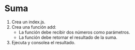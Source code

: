 # Suma

1. Crea un index.js.
2. Crea una función add:
    - La función debe recibir dos números como parámetros.
    - La función debe retornar el resultado de la suma.
3. Ejecuta y consolea el resultado.
